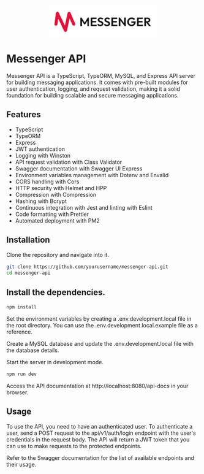 <div align="center">
  <img src="./logo.png">
</div>

# Messenger API
Messenger API is a TypeScript, TypeORM, MySQL, and Express API server for building messaging applications. It comes with pre-built modules for user authentication, logging, and request validation, making it a solid foundation for building scalable and secure messaging applications.

## Features
* TypeScript
* TypeORM
* Express
* JWT authentication
* Logging with Winston
* API request validation with Class Validator
* Swagger documentation with Swagger UI Express
* Environment variables management with Dotenv and Envalid
* CORS handling with Cors
* HTTP security with Helmet and HPP
* Compression with Compression
* Hashing with Bcrypt
* Continuous integration with Jest and linting with Eslint
* Code formatting with Prettier
* Automated deployment with PM2

## Installation
Clone the repository and navigate into it.
```bash
git clone https://github.com/yourusername/messenger-api.git
cd messenger-api
```


## Install the dependencies.

```bash
npm install
```
Set the environment variables by creating a .env.development.local file in the root directory. You can use the .env.development.local.example file as a reference.

Create a MySQL database and update the .env.development.local file with the database details.

Start the server in development mode.

```bash
npm run dev
```

Access the API documentation at http://localhost:8080/api-docs in your browser.
## Usage
To use the API, you need to have an authenticated user. To authenticate a user, send a POST request to the api/v1/auth/login endpoint with the user's credentials in the request body. The API will return a JWT token that you can use to make requests to the protected endpoints.

Refer to the Swagger documentation for the list of available endpoints and their usage.

